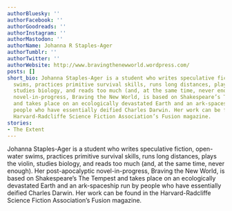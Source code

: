 ```yaml
---
authorBluesky: ''
authorFacebook: ''
authorGoodreads: ''
authorInstagram: ''
authorMastodon: ''
authorName: Johanna R Staples-Ager
authorTumblr: ''
authorTwitter: ''
authorWebsite: http://www.bravingthenewworld.wordpress.com/
posts: []
short_bio: Johanna Staples-Ager is a student who writes speculative fiction, open-water
  swims, practices primitive survival skills, runs long distances, plays the violin,
  studies biology, and reads too much (and, at the same time, never enough). Her post-apocalyptic
  novel-in-progress, Braving the New World, is based on Shakespeare’s The Tempest
  and takes place on an ecologically devastated Earth and an ark-spaceship run by
  people who have essentially deified Charles Darwin. Her work can be found in the
  Harvard-Radcliffe Science Fiction Association’s Fusion magazine.
stories:
- The Extent
---
```


Johanna Staples-Ager is a student who writes speculative fiction, open-water swims, practices primitive survival skills, runs long distances, plays the violin, studies biology, and reads too much (and, at the same time, never enough). Her post-apocalyptic novel-in-progress, Braving the New World, is based on Shakespeare’s The Tempest and takes place on an ecologically devastated Earth and an ark-spaceship run by people who have essentially deified Charles Darwin. Her work can be found in the Harvard-Radcliffe Science Fiction Association’s Fusion magazine.